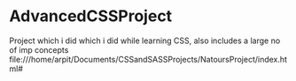 # AdvancedCSSProject
Project which i did which i did while learning CSS, also includes a large no of imp concepts
file:///home/arpit/Documents/CSSandSASSProjects/NatoursProject/index.html#
